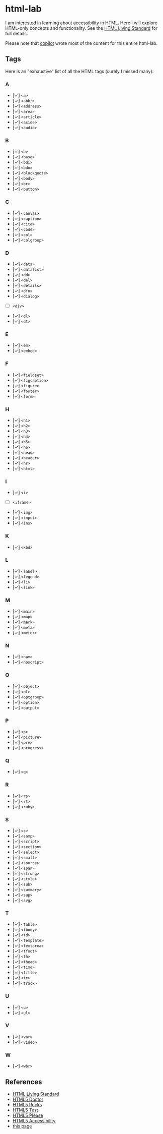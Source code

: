 # html-lab

I am interested in learning about accessibility in HTML.
Here I will explore HTML-only concepts and functionality.
See the [HTML Living Standard](https://html.spec.whatwg.org/multipage/) for full details.

Please note that <a href="https://github.com/features/copilot">copilot<a> wrote most of the content for this entire html-lab.

## Tags

Here is an "exhaustive" list of all the HTML tags (surely I missed many):

### A

- [✓] `<a>`
- [✓] `<abbr>`
- [✓] `<address>`
- [✓] `<area>`
- [✓] `<article>`
- [✓] `<aside>`
- [✓] `<audio>`

### B

- [✓] `<b>`
- [✓] `<base>`
- [✓] `<bdi>`
- [✓] `<bdo>`
- [✓] `<blockquote>`
- [✓] `<body>`
- [✓] `<br>`
- [✓] `<button>`

### C

- [✓] `<canvas>`
- [✓] `<caption>`
- [✓] `<cite>`
- [✓] `<code>`
- [✓] `<col>`
- [✓] `<colgroup>`

### D

- [✓] `<data>`
- [✓] `<datalist>`
- [✓] `<dd>`
- [✓] `<del>`
- [✓] `<details>`
- [✓] `<dfn>`
- [✓] `<dialog>`
- [ ] `<div>`
- [✓] `<dl>`
- [✓] `<dt>`

### E

- [✓] `<em>`
- [✓] `<embed>`

### F

- [✓] `<fieldset>`
- [✓] `<figcaption>`
- [✓] `<figure>`
- [✓] `<footer>`
- [✓] `<form>`

### H

- [✓] `<h1>`
- [✓] `<h2>`
- [✓] `<h3>`
- [✓] `<h4>`
- [✓] `<h5>`
- [✓] `<h6>`
- [✓] `<head>`
- [✓] `<header>`
- [✓] `<hr>`
- [✓] `<html>`

### I

- [✓] `<i>`
- [ ] `<iframe>`
- [✓] `<img>`
- [✓] `<input>`
- [✓] `<ins>`

### K

- [✓] `<kbd>`

### L

- [✓] `<label>`
- [✓] `<legend>`
- [✓] `<li>`
- [✓] `<link>`

### M

- [✓] `<main>`
- [✓] `<map>`
- [✓] `<mark>`
- [✓] `<meta>`
- [✓] `<meter>`

### N

- [✓] `<nav>`
- [✓] `<noscript>`

### O

- [✓] `<object>`
- [✓] `<ol>`
- [✓] `<optgroup>`
- [✓] `<option>`
- [✓] `<output>`

### P

- [✓] `<p>`
- [✓] `<picture>`
- [✓] `<pre>`
- [✓] `<progress>`

### Q

- [✓] `<q>`

### R

- [✓] `<rp>`
- [✓] `<rt>`
- [✓] `<ruby>`

### S

- [✓] `<s>`
- [✓] `<samp>`
- [✓] `<script>`
- [✓] `<section>`
- [✓] `<select>`
- [✓] `<small>`
- [✓] `<source>`
- [✓] `<span>`
- [✓] `<strong>`
- [✓] `<style>`
- [✓] `<sub>`
- [✓] `<summary>`
- [✓] `<sup>`
- [✓] `<svg>`

### T

- [✓] `<table>`
- [✓] `<tbody>`
- [✓] `<td>`
- [✓] `<template>`
- [✓] `<textarea>`
- [✓] `<tfoot>`
- [✓] `<th>`
- [✓] `<thead>`
- [✓] `<time>`
- [✓] `<title>`
- [✓] `<tr>`
- [✓] `<track>`

### U

- [✓] `<u>`
- [✓] `<ul>`

### V

- [✓] `<var>`
- [✓] `<video>`

### W

- [✓] `<wbr>`

## References

- [HTML Living Standard](https://html.spec.whatwg.org/multipage/)
- [HTML5 Doctor](http://html5doctor.com/)
- [HTML5 Rocks](http://www.html5rocks.com/en/)
- [HTML5 Test](http://html5test.com/)
- [HTML5 Please](http://html5please.com/)
- [HTML5 Accessibility](http://www.html5accessibility.com/)
- [this page](https://ca0v.github.io/html-lab)
